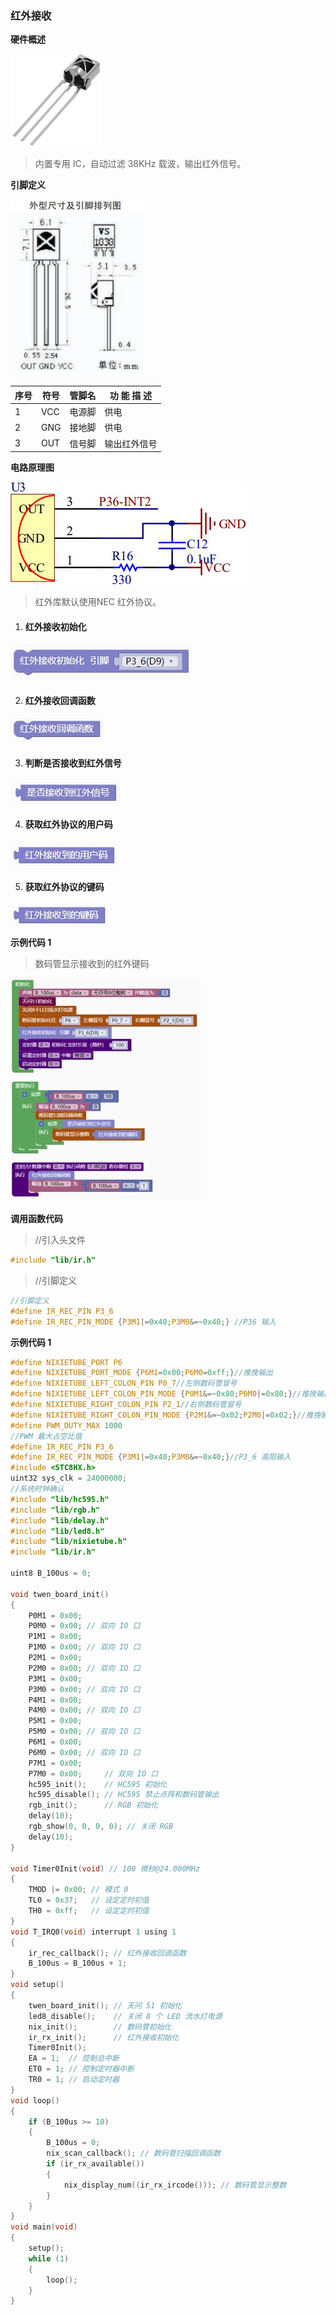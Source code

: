 ### 红外接收<!-- {docsify-ignore} -->

 

**硬件概述**



![img](红外接收.assets/wps589.png) 

 

> 内置专用 IC，自动过滤 38KHz 载波，输出红外信号。
>

**引脚定义**


![img](红外接收.assets/wps590.png) 


| 序号 | 符号 | 管脚名 | 功 能 描 述 |
| -------------- | -------------- | ---------------- | --------------------- |
| 1    | VCC  | 电源脚           | 供电                  |
| 2    | GNG  | 接地脚           | 供电                  |
| 3    | OUT  | 信号脚           | 输出红外信号          |

**电路原理图**


![img](红外接收.assets/wps591.png) 



> 红外库默认使用NEC 红外协议。
>

1. #### 红外接收初始化

![img](红外接收.assets/wps592.jpg) 



2. #### 红外接收回调函数

![img](红外接收.assets/wps593.jpg) 




3. #### 判断是否接收到红外信号

![img](红外接收.assets/wps594.jpg) 



4. #### 获取红外协议的用户码

![img](红外接收.assets/wps595.jpg) 




5. #### 获取红外协议的键码

![img](红外接收.assets/wps596.jpg) 

 

**示例代码 1**

> 数码管显示接收到的红外键码
>


![img](红外接收.assets/wps597.jpg) 

**调用函数代码**

> //引入头文件

```c
#include "lib/ir.h"
```

> //引脚定义

```c
//引脚定义
#define IR_REC_PIN P3_6
#define IR_REC_PIN_MODE {P3M1|=0x40;P3M0&=~0x40;} //P36 输入
```

**示例代码 1**

```c
#define NIXIETUBE_PORT P6
#define NIXIETUBE_PORT_MODE {P6M1=0x00;P6M0=0xff;}//推挽输出
#define NIXIETUBE_LEFT_COLON_PIN P0_7//左侧数码管冒号
#define NIXIETUBE_LEFT_COLON_PIN_MODE {P0M1&=~0x80;P0M0|=0x80;}//推挽输出
#define NIXIETUBE_RIGHT_COLON_PIN P2_1//右侧数码管冒号
#define NIXIETUBE_RIGHT_COLON_PIN_MODE {P2M1&=~0x02;P2M0|=0x02;}//推挽输出
#define PWM_DUTY_MAX 1000
//PWM 最大占空比值
#define IR_REC_PIN P3_6
#define IR_REC_PIN_MODE {P3M1|=0x40;P3M0&=~0x40;}//P3_6 高阻输入
#include <STC8HX.h>
uint32 sys_clk = 24000000;
//系统时钟确认
#include "lib/hc595.h"
#include "lib/rgb.h"
#include "lib/delay.h"
#include "lib/led8.h"
#include "lib/nixietube.h"
#include "lib/ir.h"

uint8 B_100us = 0;

void twen_board_init()
{
    P0M1 = 0x00;
    P0M0 = 0x00; // 双向 IO 口
    P1M1 = 0x00;
    P1M0 = 0x00; // 双向 IO 口
    P2M1 = 0x00;
    P2M0 = 0x00; // 双向 IO 口
    P3M1 = 0x00;
    P3M0 = 0x00; // 双向 IO 口
    P4M1 = 0x00;
    P4M0 = 0x00; // 双向 IO 口
    P5M1 = 0x00;
    P5M0 = 0x00; // 双向 IO 口
    P6M1 = 0x00;
    P6M0 = 0x00; // 双向 IO 口
    P7M1 = 0x00;
    P7M0 = 0x00;     // 双向 IO 口
    hc595_init();    // HC595 初始化
    hc595_disable(); // HC595 禁止点阵和数码管输出
    rgb_init();      // RGB 初始化
    delay(10);
    rgb_show(0, 0, 0, 0); // 关闭 RGB
    delay(10);
}

void Timer0Init(void) // 100 微秒@24.000MHz
{
    TMOD |= 0x00; // 模式 0
    TL0 = 0x37;   // 设定定时初值
    TH0 = 0xff;   // 设定定时初值
}
void T_IRQ0(void) interrupt 1 using 1
{
    ir_rec_callback(); // 红外接收回调函数
    B_100us = B_100us + 1;
}
void setup()
{
    twen_board_init(); // 天问 51 初始化
    led8_disable();    // 关闭 8 个 LED 流水灯电源
    nix_init();        // 数码管初始化
    ir_rx_init();      // 红外接收初始化
    Timer0Init();
    EA = 1;  // 控制总中断
    ET0 = 1; // 控制定时器中断
    TR0 = 1; // 启动定时器
}
void loop()
{
    if (B_100us >= 10)
    {
        B_100us = 0;
        nix_scan_callback(); // 数码管扫描回调函数
        if (ir_rx_available())
        {
            nix_display_num((ir_rx_ircode())); // 数码管显示整数
        }
    }
}
void main(void)
{
    setup();
    while (1)
    {
        loop();
    }
}
```

